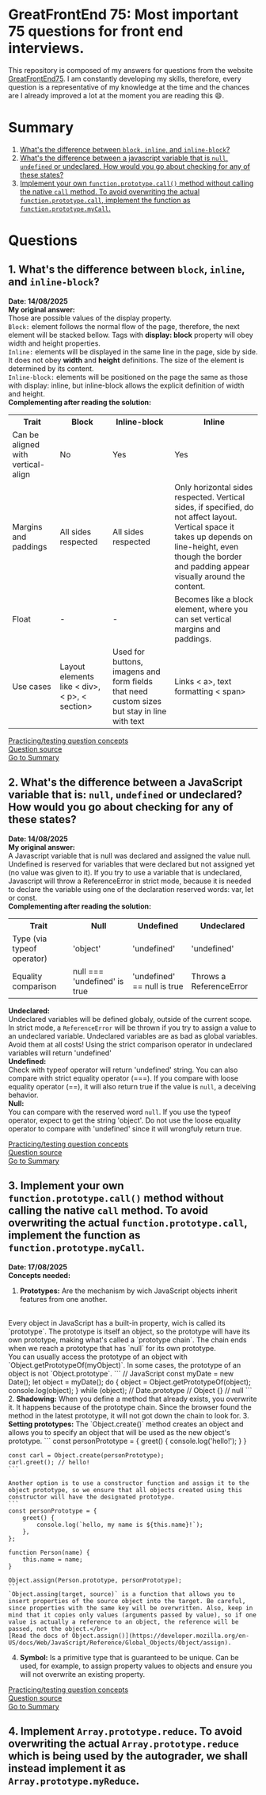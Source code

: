 # GreatFrontEnd 75: Most important 75 questions for front end interviews.

This repository is composed of my answers for questions from the website
[GreatFrontEnd75](https://www.greatfrontend.com/pt-BR/interviews/gfe75).
I am constantly developing my skills, therefore, every question is a representative of my knowledge at the time and the chances are I already improved a lot at the moment you are reading this :smile:.
</br>

# Summary
1. [What's the difference between `block`, `inline`, and `inline-block`?](#1.-What's-the-difference-between-`block`,-`inline`,-and-`inline-block`)
2. [What's the difference between a javascript variable that is `null`, `undefined` or undeclared. How would you go about checking for any of these states?](#2-whats-the-difference-between-a-javascript-variable-that-is-null-undefined-or-undeclared-how-would-you-go-about-checking-for-any-of-these-states)
3. [Implement your own `function.prototype.call()` method without calling the native `call` method. To avoid overwriting the actual `function.prototype.call`, implement the function as `function.prototype.myCall`.](#3-implement-your-own-functionprototypecall-method-without-calling-the-native-call-method-to-avoid-overwriting-the-actual-functionprototypecall-implement-the-function-as-functionprototypemycall)

# Questions
## 1. What's the difference between `block`, `inline`, and `inline-block`?
<b>Date: 14/08/2025</b></br>
<b>My original answer:</b></br>
Those are possible values of the display property.</br>
`Block:` element follows the normal flow of the page, therefore, the next element will be stacked bellow. Tags with <b>display: block</b> property will obey width and height properties.</br>
`Inline:` elements will be displayed in the same line in the page, side by side. It does not obey <b>width</b> and <b>height</b> definitions. The size of the element is determined by its content.</br>
`Inline-block:` elements will be positioned on the page the same as those with display: inline, but inline-block allows the explicit definition of width and height.
</br>
<b>Complementing after reading the solution:</b>
<table>
    <tr>
        <th>Trait</th>
        <th>Block</th>
        <th>Inline-block</th>
        <th>Inline</th>
    </tr>
    <tr>
        <td>
            Can be aligned with vertical-align
        </td>
        <td>
            No
        </td>
        <td>
            Yes
        </td>
        <td>
            Yes
        </td>
    </tr>
    <tr>
        <td>
            Margins and paddings
        </td>
        <td>
            All sides respected
        </td>
        <td>
            All sides respected
        </td>
        <td>
            Only horizontal sides respected. Vertical sides, if specified, do not affect layout. Vertical space it takes up depends on line-height, even though the border and padding appear visually around the content.
        </td>
    </tr>
    <tr>
        <td>
            Float
        </td>
        <td>
            -
        </td>
        <td>
            -
        </td>
        <td>
            Becomes like a block element, where you can set vertical margins and paddings.
        </td>
    </tr>
    <tr>
        <td>
            Use cases
        </td>
        <td>
            Layout elements like < div>, < p>, < section>
        </td>
        <td>
            Used for buttons, imagens and form fields that need custom sizes but stay in line with text
        </td>
        <td>
            Links < a>, text formatting < span>
        </td>
    </tr>
</table>

[Practicing/testing question concepts](./q1/)
</br>
[Question source](https://www.greatfrontend.com/interviews/study/gfe75/questions/quiz/whats-the-difference-between-inline-and-inline-block)
</br>
[Go to Summary](#summary)

## 2. What's the difference between a JavaScript variable that is: `null`, `undefined` or undeclared? How would you go about checking for any of these states?
<b>Date: 14/08/2025</b></br>
<b>My original answer:</b></br>
A Javascript variable that is null was declared and assigned the value null. Undefined is reserved for variables that were declared but not assigned yet (no value was given to it). If you try to use a variable that is undeclared, Javascript will throw a ReferenceError in strict mode, because it is needed to declare the variable using one of the declaration reserved words: var, let or const.
</br>
<b>Complementing after reading the solution:</b>
<table>
    <tr>
        <th>
            Trait
        </th>
        <th>
            Null
        </th>
        <th>
            Undefined
        </th>
        <th>
            Undeclared
        </th>
    </tr>
    <tr>
        <td>
            Type (via typeof operator)
        </td>
        <td>
            'object'
        </td>
        <td>
            'undefined'
        </td>
        <td>
            'undefined'
        </td>
    </tr>
    <tr>
        <td>
            Equality comparison
        </td>
        <td>
            null === 'undefined' is true
        </td>
        <td>
            'undefined' == null is true
        </td>
        <td>
            Throws a ReferenceError
        </td>
    </tr>
</table>

<b>Undeclared:</b></br>
Undeclared variables will be defined globaly, outside of the current scope. In strict mode, a `ReferenceError` will be thrown if you try to assign a value to an undeclared variable. Undeclared variables are as bad as global variables. Avoid them at all costs!
Using the strict comparison operator in undeclared variables will return 'undefined'
</br>
<b>Undefined:</b></br>
Check with typeof operator will return 'undefined' string. You can also compare with strict equality operator (===). If you compare with loose equality operator (==), it will also return true if the value is `null`, a deceiving behavior.
</br>
<b>Null:</b></br>
You can compare with the reserved word `null`. If you use the typeof operator, expect to get the string 'object'. Do not use the loose equality operator to compare with 'undefined' since it will wrongfuly return true.

[Practicing/testing question concepts](./q2/)
</br>
[Question source](https://www.greatfrontend.com/interviews/study/gfe75/questions/quiz/whats-the-difference-between-a-variable-that-is-null-undefined-or-undeclared-how-would-you-go-about-checking-for-any-of-these-states)
</br>
[Go to Summary](#summary)

## 3. Implement your own `function.prototype.call()` method without calling the native `call` method. To avoid overwriting the actual `function.prototype.call`, implement the function as `function.prototype.myCall`.
<b>Date: 17/08/2025</b></br>
<b>Concepts needed:</b></br>
1. <b>Prototypes:</b> Are the mechanism by wich JavaScript objects inherit features from one another.
</br>
Every object in JavaScript has a built-in property, wich is called its `prototype`. The prototype is itself an object, so the prototype will have its own prototype, making what's called a `prototype chain`. The chain ends when we reach a prototype that has `null` for its own prototype.
</br>
You can usually access the prototype of an object with `Object.getPrototypeOf(myObject)`. In some cases, the prototype of an object is not `Object.prototype`.
    ```
    // JavaScript
    const myDate = new Date();
    let object = myDate();
    do {
        object = Object.getPrototypeOf(object);
        console.log(object);
    } while (object);
    // Date.prototype
    // Object {}
    // null
    ```
2. <b>Shadowing:</b> When you define a method that already exists, you overwrite it. It happens because of the prototype chain. Since the browser found the method in the latest prototype, it will not got down the chain to look for.
3. <b>Setting prototypes:</b> The `Object.create()` method creates an object and allows you to specify an object that will be used as the new object's prototype.
    ```
    const personPrototype = {
        greet() {
            console.log('hello!');
        }
    }

    const carl = Object.create(personPrototype);
    carl.greet(); // hello!
    ```

    Another option is to use a constructor function and assign it to the object prototype, so we ensure that all objects created using this constructor will have the designated prototype.
    ```
    const personPrototype = {
        greet() {
            console.log(`hello, my name is ${this.name}!`);
        },
    };

    function Person(name) {
        this.name = name;
    }

    Object.assign(Person.prototype, personPrototype);
    ```
    `Object.assing(target, source)` is a function that allows you to insert properties of the source object into the target. Be careful, since properties with the same key will be overwritten. Also, keep in mind that it copies only values (arguments passed by value), so if one value is actually a reference to an object, the reference will be passed, not the object.</br>
    [Read the docs of Object.assign()](https://developer.mozilla.org/en-US/docs/Web/JavaScript/Reference/Global_Objects/Object/assign).
4. <b>Symbol:</b> Is a primitive type that is guaranteed to be unique. Can be used, for example, to assign property values to objects and ensure you will not overwrite an existing property.

[Practicing/testing question concepts](./q3/)
</br>
[Question source](https://www.greatfrontend.com/interviews/study/gfe75/questions/javascript/function-call)
</br>
[Go to Summary](#summary)

## 4. Implement `Array.prototype.reduce`. To avoid overwriting the actual `Array.prototype.reduce` which is being used by the autograder, we shall instead implement it as `Array.prototype.myReduce`.